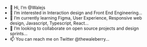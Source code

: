 - 👋 Hi, I’m @Walejs
- 👀 I’m interested in Interaction design and Front End Engineering...
- 🌱 I’m currently learning Figma, User Experience, Responsive web design, Javascript, Typescript, React...
- 💞️ I’m looking to collaborate on open source projects and design sprints...
- 📫 You can reach me on Twitter @thewaleberry...

<!---
Walejs/Walejs is a ✨ special ✨ repository because its `README.md` (this file) appears on your GitHub profile.
You can click the Preview link to take a look at your changes.
--->
